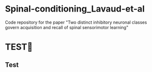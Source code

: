 # Spinal-conditioning_Lavaud-et-al
Code repository for the paper "Two distinct inhibitory neuronal classes govern  acquisition and recall of spinal sensorimotor learning"

<h1> TEST👋 </h1>
<h2> Test </h2>